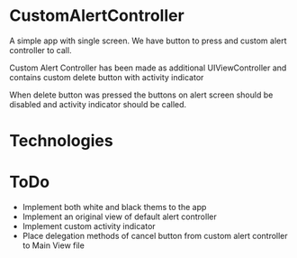 # CustomAlertController

A simple app with single screen.
We have button to press and custom alert controller to call.

Custom Alert Controller has been made as additional UIViewController and contains custom delete button with activity indicator

When delete button was pressed the buttons on alert screen should be disabled and activity indicator should be called.

# Technologies

# ToDo
- Implement both white and black thems to the app
- Implement an original view of default alert controller
- Implement custom activity indicator
- Place delegation methods of cancel button from custom alert controller to Main View file





